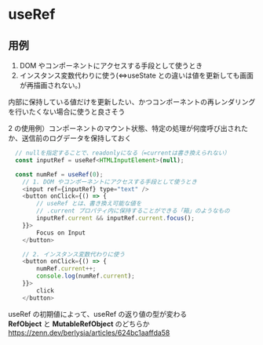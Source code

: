 # useRef

## 用例

1. DOM やコンポーネントにアクセスする手段として使うとき
2. インスタンス変数代わりに使う(⇔useState との違いは値を更新しても画面が再描画されない。)

内部に保持している値だけを更新したい、かつコンポーネントの再レンダリングを行いたくない場合に使うと良さそう

2 の使用例）コンポーネントのマウント状態、特定の処理が何度呼び出されたか、送信前のログデータを保持しておく

```js
  // nullを指定することで、readonlyになる（=currentは書き換えられない）
  const inputRef = useRef<HTMLInputElement>(null);

  const numRef = useRef(0);
    // 1. DOM やコンポーネントにアクセスする手段として使うとき
    <input ref={inputRef} type="text" />
    <button onClick={() => {
        // useRef とは、書き換え可能な値を
        // .current プロパティ内に保持することができる「箱」のようなもの
        inputRef.current && inputRef.current.focus();
    }}>
        Focus on Input
    </button>

    // 2. インスタンス変数代わりに使う
    <button onClick={() => {
        numRef.current++;
        console.log(numRef.current);
    }}>
        click
    </button>
```

useRef の初期値によって、useRef の返り値の型が変わる \
**RefObject** と **MutableRefObject** のどちらか\
<https://zenn.dev/berlysia/articles/624bc1aaffda58>
